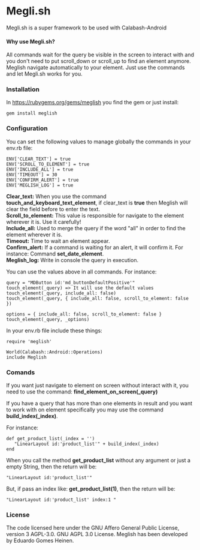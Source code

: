 # Megli.sh

Megli.sh is a super framework to be used with Calabash-Android

#### Why use Megli.sh?
All commands wait for the query be visible in the screen to interact with and you don't need to put scroll_down or scroll_up to find an element anymore. Meglish navigate automatically to your element.
Just use the commands and let Megli.sh works for you.

### Installation
In https://rubygems.org/gems/meglish you find the gem or just install:
```
gem install meglish
```

### Configuration
You can set the following values to manage globally the commands in your env.rb file:

```
ENV['CLEAR_TEXT'] = true
ENV['SCROLL_TO_ELEMENT'] = true
ENV['INCLUDE_ALL'] = true
ENV['TIMEOUT'] = 30
ENV['CONFIRM_ALERT'] = true
ENV['MEGLISH_LOG'] = true
```

**Clear_text:** When you use the command **touch_and_keyboard_text_element**, if clear_text is **true** then Meglish will clear the field before to enter the text.  
**Scroll_to_element:** This value is responsible for navigate to the element wherever it is. Use it carefully!  
**Include_all:** Used to merge the query if the word "all" in order to find the element wherever it is.  
**Timeout:** Time to wait an element appear.  
**Confirm_alert:** If a command is waiting for an alert, it will confirm it. For instance: Command **set_date_element**.  
**Meglish_log:** Write in console the query in execution.  

You can use the values above in all commands. For instance:
```
query = "MDButton id:'md_buttonDefaultPositive'"
touch_element(_query) => It will use the default values
touch_element(_query, include_all: false)
touch_element(_query, { include_all: false, scroll_to_element: false })

options = { include_all: false, scroll_to_element: false }
touch_element(_query, _options)
```
In your env.rb file include these things:

```
require 'meglish'

World(Calabash::Android::Operations)
include Meglish
```

### Comands

If you want just navigate to element on screen without interact with it, you need to use the command: **find_element_on_screen(_query)**

If you have a query that has more than one elements in result and you want to work with on element specifically you may use the command **build_index(_index)**. 

For instance:

```
def get_product_list(_index = '')
   "LinearLayout id:'product_list'" + build_index(_index)
end
```

When you call the method **get_product_list** without any argument or just a empty String, then the return will be:
```
"LinearLayout id:'product_list'"
```

But, if pass an index like: **get_product_list(1)**, then the return will be:
```
"LinearLayout id:'product_list' index:1 "
```

### License

The code licensed here under the GNU Affero General Public License, version 3 AGPL-3.0. GNU AGPL 3.0 License. Meglish has been developed by Eduardo Gomes Heinen.
